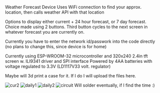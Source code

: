 Weather Forecast Device Uses WiFi connection to find your approx. location, then calls weather API with that location

Options to display either current + 24 hour forecast, or 7 day forecast.
Choice made using 2 buttons.
Third button cycles to the next screen in whatever forecast you are currently on.

Currently you have to enter the network id/passwork into the code directly (no plans to change this, since device is for home)

Currently using ESP-WROOM-32 microcontroller and 320x240 2.4in tft screen w. ILI9341 driver and SPI interface
Powered by 4AA batteries with voltage regulated to 3.3V (LD1117V33 volt. regulator)

Maybe will 3d print a case for it. If I do I will upload the files here.

![cur2](https://github.com/user-attachments/assets/0a252234-d12d-4360-9ccf-a883e92422a2)
![daily1](https://github.com/user-attachments/assets/dc8d60c5-e4a4-4086-b2ac-238b9a10d333)
![daily2](https://github.com/user-attachments/assets/07565b70-46f4-4286-bdf1-4fde93d6b34a)
![circuit](https://github.com/user-attachments/assets/9eaea3df-f828-4047-8b7b-048664562925)
Will solder eventually, if I find the time :)




